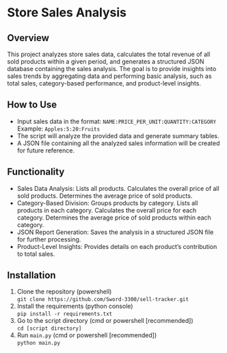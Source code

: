 # Store Sales Analysis
## Overview
This project analyzes store sales data, calculates the total revenue of all sold products within a given period, and generates a structured JSON database containing the sales analysis. The goal is to provide insights into sales trends by aggregating data and performing basic analysis, such as total sales, category-based performance, and product-level insights.

## How to Use
- Input sales data in the format:
`NAME:PRICE_PER_UNIT:QUANTITY:CATEGORY`  
Example: `Apples:5:20:Fruits`  
- The script will analyze the provided data and generate summary tables.  
- A JSON file containing all the analyzed sales information will be created for future reference.

## Functionality
- Sales Data Analysis:
   Lists all products.
   Calculates the overall price of all sold products.
   Determines the average price of sold products.
- Category-Based Division:
   Groups products by category.
   Lists all products in each category.
   Calculates the overall price for each category.
   Determines the average price of sold products within each category.
- JSON Report Generation: Saves the analysis in a structured JSON file for further processing.
- Product-Level Insights: Provides details on each product’s contribution to total sales.

## Installation
1. Clone the repository (powershell)  
`git clone https://github.com/Sword-3300/sell-tracker.git`
2. Install the requirements (python console)  
`pip install -r requirements.txt`
3. Go to the script directory (cmd or powershell [recommended])  
`cd [script directory]`
4. Run `main.py` (cmd or powershell [recommended])  
`python main.py`
